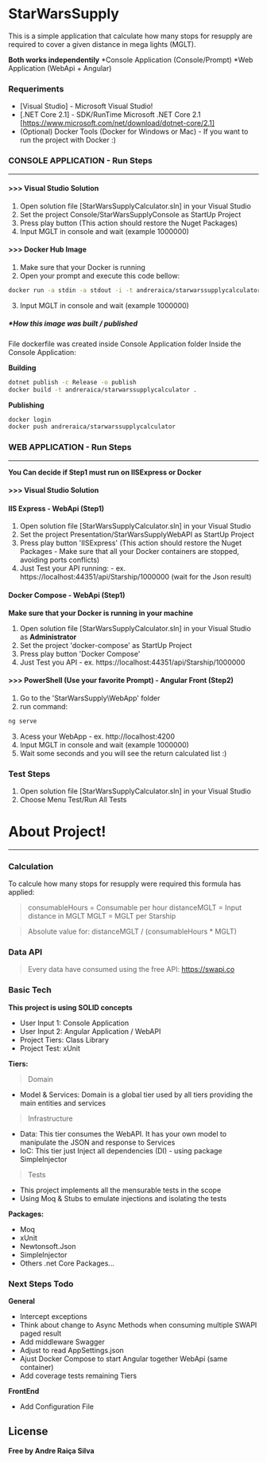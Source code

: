 ﻿# StarWarsSupply

This is a simple application that calculate how many stops for resupply are required to cover a given distance in mega lights (MGLT).

**Both works independentily**
*Console Application (Console/Prompt)
*Web Application (WebApi + Angular)

### Requeriments

* [Visual Studio] - Microsoft Visual Studio!
* [.NET Core 2.1] - SDK/RunTime Microsoft .NET Core 2.1 [https://www.microsoft.com/net/download/dotnet-core/2.1]
* (Optional) Docker Tools (Docker for Windows or Mac) - If you want to run the project with Docker :)

### CONSOLE APPLICATION - Run Steps
****
#### >>> Visual Studio Solution
1) Open solution file [StarWarsSupplyCalculator.sln] in your Visual Studio
2) Set the project Console/StarWarsSupplyConsole as StartUp Project
3) Press play button (This action should restore the Nuget Packages)
4) Input MGLT in console and wait (example 1000000)

#### >>> Docker Hub Image
1) Make sure that your Docker is running
2) Open your prompt and execute this code bellow:
```sh
docker run -a stdin -a stdout -i -t andreraica/starwarssupplycalculator
```
3) Input MGLT in console and wait (example 1000000)

##### *How this image was built / published
File dockerfile was created inside Console Application folder
Inside the Console Application:

**Building**
```sh
dotnet publish -c Release -o publish
docker build -t andreraica/starwarssupplycalculator .
````
**Publishing**
```sh
docker login
docker push andreraica/starwarssupplycalculator
````

### WEB APPLICATION - Run Steps
****
**You Can decide if Step1 must run on IISExpress or Docker**
#### >>> Visual Studio Solution 

#### IIS Express - WebApi (Step1)
1) Open solution file [StarWarsSupplyCalculator.sln] in your Visual Studio
2) Set the project Presentation/StarWarsSupplyWebAPI as StartUp Project
3) Press play button 'IISExpress' (This action should restore the Nuget Packages - Make sure that all your Docker containers are stopped, avoiding ports conflicts)
4) Just Test your API running: - ex. https://localhost:44351/api/Starship/1000000 (wait for the Json result)

#### Docker Compose - WebApi (Step1)
**Make sure that your Docker is running in your machine**
1) Open solution file [StarWarsSupplyCalculator.sln] in your Visual Studio as **Administrator**
2) Set the project 'docker-compose' as StartUp Project
3) Press play button 'Docker Compose'
4) Just Test you API - ex. https://localhost:44351/api/Starship/1000000


#### >>> PowerShell (Use your favorite Prompt) - Angular Front (Step2)
1) Go to the 'StarWarsSupply\WebApp' folder
2) run command:
```sh
ng serve
````
3) Acess your WebApp - ex. http://localhost:4200
3) Input MGLT in console and wait (example 1000000)
4) Wait some seconds and you will see the return calculated list :)


### Test Steps

1) Open solution file [StarWarsSupplyCalculator.sln] in your Visual Studio
2) Choose Menu Test/Run All Tests

# About Project!
****
### Calculation

To calcule how many stops for resupply were required this formula has applied: 

> consumableHours = Consumable per hour
> distanceMGLT = Input distance in MGLT
> MGLT = MGLT per Starship

> Absolute value for: distanceMGLT / (consumableHours * MGLT)

### Data API

> Every data have consumed using the free API: https://swapi.co

### Basic Tech

**This project is using SOLID concepts**

* User Input 1: Console Application
* User Input 2: Angular Application / WebAPI
* Project Tiers: Class Library
* Project Test: xUnit

**Tiers:**
>Domain 
* Model & Services: Domain is a global tier used by all tiers providing the main entities and services

>Infrastructure
* Data: This tier consumes the WebAPI. It has your own model to manipulate the JSON and response to Services 
* IoC: This tier just Inject all dependencies (DI) - using package SimpleInjector

>Tests
* This project implements all the mensurable tests in the scope
* Using Moq & Stubs to emulate injections and isolating the tests

**Packages:**
* Moq
* xUnit
* Newtonsoft.Json
* SimpleInjector
* Others .net Core Packages...


### Next Steps Todo

**General**

 - Intercept exceptions 
 - Think about change to Async Methods when consuming multiple SWAPI paged result
 - Add middleware Swagger
 - Adjust to read AppSettings.json
 - Ajust Docker Compose to start Angular together WebApi (same container) 
 - Add coverage tests remaining Tiers

**FrontEnd**

 - Add Configuration File
 
License
----

**Free by Andre Raiça Silva**